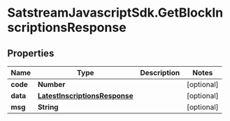 # SatstreamJavascriptSdk.GetBlockInscriptionsResponse

## Properties
Name | Type | Description | Notes
------------ | ------------- | ------------- | -------------
**code** | **Number** |  | [optional] 
**data** | [**LatestInscriptionsResponse**](LatestInscriptionsResponse.md) |  | [optional] 
**msg** | **String** |  | [optional] 
